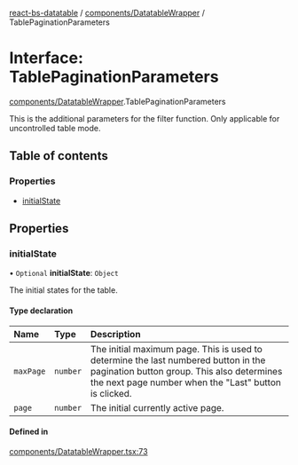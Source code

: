 [react-bs-datatable](../README.md) / [components/DatatableWrapper](../modules/components_DatatableWrapper.md) / TablePaginationParameters

# Interface: TablePaginationParameters

[components/DatatableWrapper](../modules/components_DatatableWrapper.md).TablePaginationParameters

This is the additional parameters for the filter function.
Only applicable for uncontrolled table mode.

## Table of contents

### Properties

- [initialState](components_DatatableWrapper.TablePaginationParameters.md#initialstate)

## Properties

### initialState

• `Optional` **initialState**: `Object`

The initial states for the table.

#### Type declaration

| Name | Type | Description |
| :------ | :------ | :------ |
| `maxPage` | `number` | The initial maximum page. This is used to determine the last numbered button in the pagination button group. This also determines the next page number when the "Last" button is clicked. |
| `page` | `number` | The initial currently active page. |

#### Defined in

[components/DatatableWrapper.tsx:73](https://github.com/imballinst/react-bs-datatable/blob/1b6bac8/src/components/DatatableWrapper.tsx#L73)
